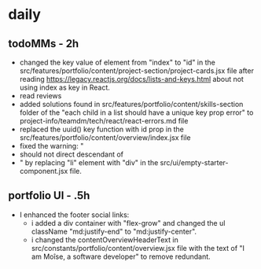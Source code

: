 # daily

## todoMMs - 2h
* changed the key value of element from "index" to "id" in the src/features/portfolio/content/project-section/project-cards.jsx file after reading https://legacy.reactjs.org/docs/lists-and-keys.html about not using index as key in React.
* read reviews
* added solutions found in src/features/portfolio/content/skills-section folder of the "each child in a list should have a unique key prop error" to project-info/teamdm/tech/react/react-errors.md file
* replaced the uuid() key function with id prop in the src/features/portfolio/content/overview/index.jsx file
* fixed the warning: "<li> should not direct descendant of <li>" by replacing "li" element with "div" in the src/ui/empty-starter-component.jsx file.

## portfolio UI - .5h
* I enhanced the footer social links:
  * i added a div container with "flex-grow" and changed the ul className "md:justify-end" to "md:justify-center".
  * i changed the contentOverviewHeaderText in src/constants/portfolio/content/overview.jsx file with the text of "I am Moîse, a software developer" to remove redundant.

